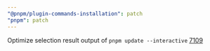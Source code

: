 ```yaml
---
"@pnpm/plugin-commands-installation": patch
"pnpm": patch
---
```


Optimize selection result output of `pnpm update --interactive` [7109](https://github.com/pnpm/pnpm/issues/7109)
